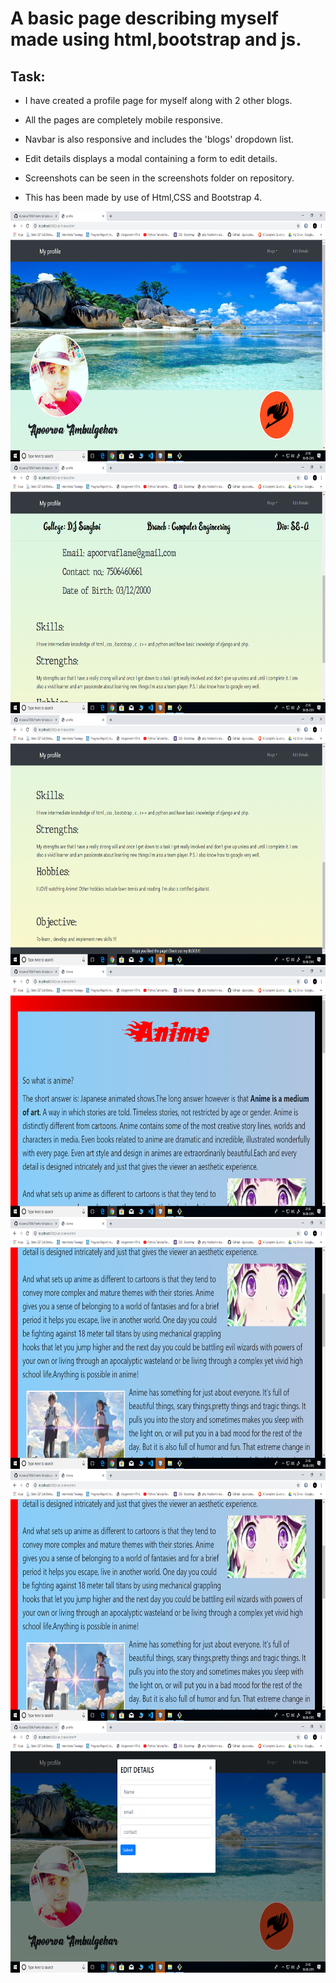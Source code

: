 # A basic page describing myself made using html,bootstrap and js.

## Task:
- I have created a profile page for myself along with 2 other blogs.

- All the pages are completely mobile responsive.

- Navbar is also responsive and includes the 'blogs' dropdown list.

- Edit details displays a modal containing a form to edit details.

- Screenshots can be seen in the screenshots folder on repository.
- This has been made by use of Html,CSS and Bootstrap 4.


<img src="screenshots/Screenshot%20(10).png" height="400">

<img src="screenshots/Screenshot%20(11).png" height="400">

<img src="screenshots/Screenshot%20(12).png" height="400">

<img src="screenshots/Screenshot%20(13).png" height="400">

<img src="screenshots/Screenshot%20(14).png" height="400">

<img src="screenshots/Screenshot%20(14).png" height="400">

<img src="screenshots/Screenshot%20(16).png" height="400">
